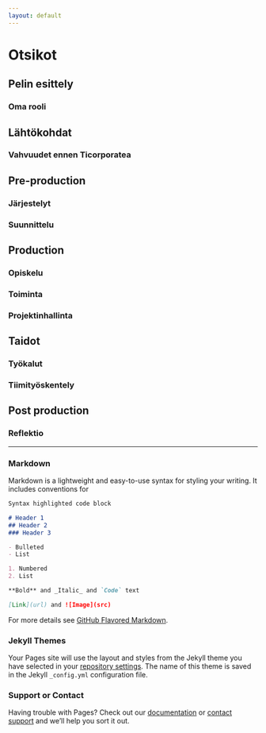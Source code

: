 ```yaml
---
layout: default
---
```

# Otsikot
## Pelin esittely
### Oma rooli

## Lähtökohdat
### Vahvuudet ennen Ticorporatea

## Pre-production
### Järjestelyt
### Suunnittelu

## Production
### Opiskelu
### Toiminta
### Projektinhallinta

## Taidot
### Työkalut
### Tiimityöskentely

## Post production
### Reflektio





---
### Markdown

Markdown is a lightweight and easy-to-use syntax for styling your writing. It includes conventions for

```markdown
Syntax highlighted code block

# Header 1
## Header 2
### Header 3

- Bulleted
- List

1. Numbered
2. List

**Bold** and _Italic_ and `Code` text

[Link](url) and ![Image](src)
```

For more details see [GitHub Flavored Markdown](https://guides.github.com/features/mastering-markdown/).

### Jekyll Themes

Your Pages site will use the layout and styles from the Jekyll theme you have selected in your [repository settings](https://github.com/multtari-student/portfolio.github.io/settings/pages). The name of this theme is saved in the Jekyll `_config.yml` configuration file.

### Support or Contact

Having trouble with Pages? Check out our [documentation](https://docs.github.com/categories/github-pages-basics/) or [contact support](https://support.github.com/contact) and we’ll help you sort it out.
